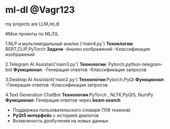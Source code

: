 # ml-dl  @Vagr123
my projects are LLM,ml,dl

#Мои проекты по ML/DL

1.NLP и мультимодальный анализ ('main4.py')
**Технологии**: BERT,CLIP,PyTorch
**Задачи**
-Анализ изображений
-Классификация изображений

2.Telegram AI Assistan('main3.py')
**Технологии**: Pytorch,python-telegram-bot
**Функционал**:
-Генерация ответов
-Классификация запросов

3.Desktop AI Assistant('main2.py')
**Технологии**:Pytorch,PyQt
**Функционал**:
-Генерация ответов
-Классификация запросов

4.Text Generation ChatBot
**Технологии**:PyTorch , NLTK,PyQt5, NumPy
**Функционал**:
Генерация ответов через **beam search**
- Поддержка пользовательского словаря (108 токенов)
- **PyQt5 интерфейс** с историей диалогов
- Возможность дообучения на новых данных

